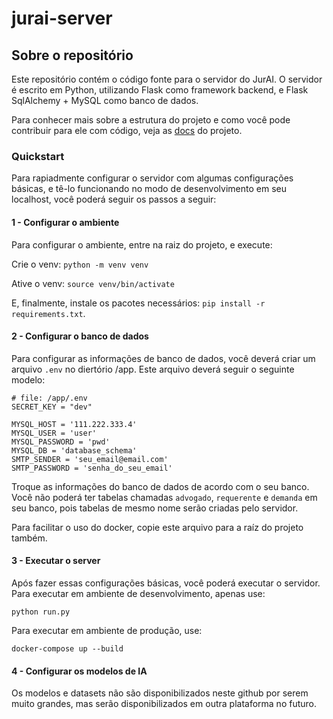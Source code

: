 # jurai-server

## Sobre o repositório

Este repositório contém o código fonte para o servidor do JurAI.
O servidor é escrito em Python, utilizando Flask como framework backend, e Flask SqlAlchemy + MySQL como banco de dados.

Para conhecer mais sobre a estrutura do projeto e como você pode contribuir para ele com código, veja as [docs](docs) do projeto.

### Quickstart

Para rapiadmente configurar o servidor com algumas configurações básicas, e tê-lo funcionando no modo de desenvolvimento em seu localhost, você poderá seguir os passos a seguir:

#### 1 - Configurar o ambiente

Para configurar o ambiente, entre na raiz do projeto, e execute:

Crie o venv: `python -m venv venv`

Ative o venv: `source venv/bin/activate`

E, finalmente, instale os pacotes necessários: 
`pip install -r requirements.txt`.

#### 2 - Configurar o banco de dados

Para configurar as informações de banco de dados, você deverá criar um arquivo `.env` no diertório /app.
Este arquivo deverá seguir o seguinte modelo:

```
# file: /app/.env
SECRET_KEY = "dev"

MYSQL_HOST = '111.222.333.4'
MYSQL_USER = 'user'
MYSQL_PASSWORD = 'pwd'
MYSQL_DB = 'database_schema'
SMTP_SENDER = 'seu_email@email.com'
SMTP_PASSWORD = 'senha_do_seu_email'
```
Troque as informações do banco de dados de acordo com o seu banco. Você não poderá ter tabelas chamadas `advogado`, `requerente` e `demanda` em seu banco, pois tabelas de mesmo nome serão criadas pelo servidor.

Para facilitar o uso do docker, copie este arquivo para a raíz do projeto também.

#### 3 - Executar o server

Após fazer essas configurações básicas, você poderá executar o servidor.
Para executar em ambiente de desenvolvimento, apenas use:

`python run.py`

Para executar em ambiente de produção, use:

`docker-compose up --build`

#### 4 - Configurar os modelos de IA

Os modelos e datasets não são disponibilizados neste github por serem muito grandes, mas serão disponibilizados em outra plataforma no futuro.
